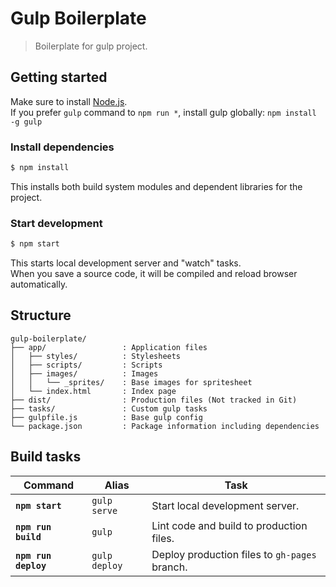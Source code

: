 # Gulp Boilerplate
> Boilerplate for gulp project.

## Getting started
Make sure to install [Node.js](https://nodejs.org/).  
If you prefer `gulp` command to `npm run *`, install gulp globally: `npm install -g gulp`

### Install dependencies
```sh
$ npm install
```

This installs both build system modules and dependent libraries for the project.

### Start development
```sh
$ npm start
```

This starts local development server and "watch" tasks.  
When you save a source code, it will be compiled and reload browser automatically.

## Structure

```
gulp-boilerplate/
├── app/                 : Application files
│   ├── styles/          : Stylesheets
│   ├── scripts/         : Scripts
│   ├── images/          : Images
│   │   └── _sprites/    : Base images for spritesheet
│   └── index.html       : Index page
├── dist/                : Production files (Not tracked in Git)
├── tasks/               : Custom gulp tasks
├── gulpfile.js          : Base gulp config
└── package.json         : Package information including dependencies
```

## Build tasks

| Command              | Alias         | Task                                          |
|----------------------|---------------|-----------------------------------------------|
| **`npm start`**      | `gulp serve`  | Start local development server.               |
| **`npm run build`**  | `gulp`        | Lint code and build to production files.      |
| **`npm run deploy`** | `gulp deploy` | Deploy production files to `gh-pages` branch. |

